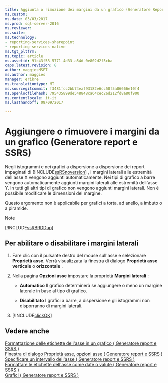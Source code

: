 ```yaml
---
title: Aggiunta o rimozione dei margini da un grafico (Generatore Report e SSRS) | Documenti Microsoft
ms.custom: 
ms.date: 03/03/2017
ms.prod: sql-server-2016
ms.reviewer: 
ms.suite: 
ms.technology:
- reporting-services-sharepoint
- reporting-services-native
ms.tgt_pltfrm: 
ms.topic: article
ms.assetid: 91c43f58-5771-4d33-a54d-0e802d2f5cba
caps.latest.revision: 8
author: maggiesMSFT
ms.author: maggies
manager: erikre
ms.translationtype: MT
ms.sourcegitcommit: f3481fcc2bb74eaf93182e6cc58f5a06666e10f4
ms.openlocfilehash: 795435899de548848ca64cec26d212fd8a80f900
ms.contentlocale: it-it
ms.lasthandoff: 08/09/2017

---
```

# <a name="add-or-remove-margins-from-a-chart-report-builder-and-ssrs"></a>Aggiungere o rimuovere i margini da un grafico (Generatore report e SSRS)
Negli istogrammi e nei grafici a dispersione a dispersione dei report impaginati di [!INCLUDE[ssRSnoversion](../../includes/ssrsnoversion-md.md)] , i margini laterali alle estremità dell'asse X vengono aggiunti automaticamente. Nei tipi di grafico a barre vengono automaticamente aggiunti margini laterali alle estremità dell'asse Y. In tutti gli altri tipi di grafico non vengono aggiunti margini laterali. Non è possibile modificare le dimensioni del margine.  
  
 Questo argomento non è applicabile per grafici a torta, ad anello, a imbuto o a piramide.  
  
> [!NOTE]  
>  [!INCLUDE[ssRBRDDup](../../includes/ssrbrddup-md.md)]  
  
## <a name="to-enable-or-disable-side-margins"></a>Per abilitare o disabilitare i margini laterali  
  
1.  Fare clic con il pulsante destro del mouse sull'asse e selezionare **Proprietà asse**. Verrà visualizzata la finestra di dialogo **Proprietà asse verticale** o **orizzontale** .  
  
2.  Nella pagina **Opzioni asse** impostare la proprietà **Margini laterali** :  
  
    -   **Automatico** Il grafico determinerà se aggiungere o meno un margine laterale in base al tipo di grafico.  
  
    -   **Disabilitato** I grafici a barre, a dispersione e gli istogrammi non disporranno di margini laterali.  
  
3.  [!INCLUDE[clickOK](../../includes/clickok-md.md)]  
  
## <a name="see-also"></a>Vedere anche  
 [Formattazione delle etichette dell'asse in un grafico &#40; Generatore report e SSRS &#41;](../../reporting-services/report-design/formatting-axis-labels-on-a-chart-report-builder-and-ssrs.md)   
 [Finestra di dialogo Proprietà asse, opzioni asse &#40; Generatore report e SSRS &#41;](http://msdn.microsoft.com/library/b276e210-7a12-48ae-971b-7dabae51df11)   
 [Specificare un intervallo dell'asse &#40; Generatore report e SSRS &#41;](../../reporting-services/report-design/specify-an-axis-interval-report-builder-and-ssrs.md)   
 [Formattare le etichette dell'asse come date o valute &#40; Generatore report e SSRS &#41;](../../reporting-services/report-design/format-axis-labels-as-dates-or-currencies-report-builder-and-ssrs.md)   
 [Grafici &#40; Generatore report e SSRS &#41;](../../reporting-services/report-design/charts-report-builder-and-ssrs.md)  
  
  

